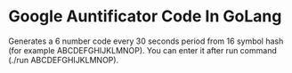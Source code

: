 # Google Auntificator Code In GoLang
 Generates a 6 number code every 30 seconds period from 16 symbol hash (for example ABCDEFGHIJKLMNOP). You can enter it after run command (./run ABCDEFGHIJKLMNOP).
